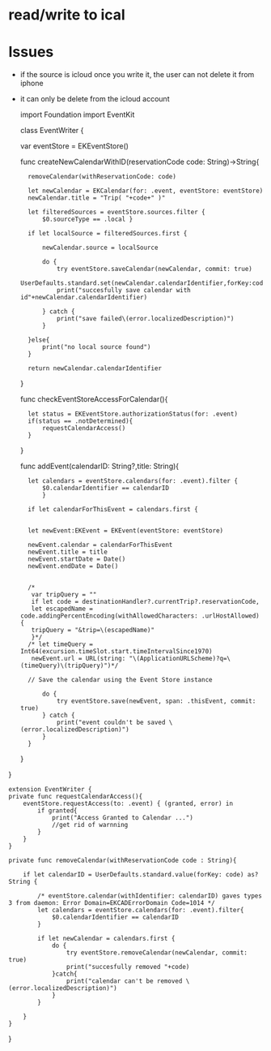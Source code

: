 # read/write to ical 
    
# Issues

* if the source is icloud once you write it, the user can not delete it from iphone
* it can only be delete from the icloud account


    import Foundation
    import EventKit

    class EventWriter {
    
    var eventStore = EKEventStore()

    func createNewCalendarWithID(reservationCode code: String)->String{
        
        removeCalendar(withReservationCode: code)
        
        let newCalendar = EKCalendar(for: .event, eventStore: eventStore)
        newCalendar.title = "Trip( "+code+" )"
        
        let filteredSources = eventStore.sources.filter {
            $0.sourceType == .local }
        
        if let localSource = filteredSources.first {
            
            newCalendar.source = localSource
            
            do {
                try eventStore.saveCalendar(newCalendar, commit: true)
                UserDefaults.standard.set(newCalendar.calendarIdentifier,forKey:code)
                print("succesfully save calendar with id"+newCalendar.calendarIdentifier)
                
            } catch {
                print("save failed\(error.localizedDescription)")
            }
            
        }else{
            print("no local source found")
        }
        
        return newCalendar.calendarIdentifier
    }
    
    func checkEventStoreAccessForCalendar(){
        
        let status = EKEventStore.authorizationStatus(for: .event)
        if(status == .notDetermined){
            requestCalendarAccess()
        }
    }
    
    func addEvent(calendarID: String?,title: String){
        

        let calendars = eventStore.calendars(for: .event).filter {
            $0.calendarIdentifier == calendarID
            }
        
        if let calendarForThisEvent = calendars.first {
        
        
        let newEvent:EKEvent = EKEvent(eventStore: eventStore)
        
        newEvent.calendar = calendarForThisEvent
        newEvent.title = title
        newEvent.startDate = Date()
        newEvent.endDate = Date()
            
        
        /*
         var tripQuery = ""
         if let code = destinationHandler?.currentTrip?.reservationCode,
         let escapedName = code.addingPercentEncoding(withAllowedCharacters: .urlHostAllowed) {
         tripQuery = "&trip=\(escapedName)"
         }*/
        /* let timeQuery = Int64(excursion.timeSlot.start.timeIntervalSince1970)
         newEvent.url = URL(string: "\(ApplicationURLScheme)?q=\(timeQuery)\(tripQuery)")*/
        
        // Save the calendar using the Event Store instance
        
            do {
                try eventStore.save(newEvent, span: .thisEvent, commit: true)
            } catch {
                print("event couldn't be saved \(error.localizedDescription)")
            }
        }
  
        
    }

}

    extension EventWriter {
    private func requestCalendarAccess(){
        eventStore.requestAccess(to: .event) { (granted, error) in
            if granted{
                print("Access Granted to Calendar ...")
                //get rid of warnning
            }
        }
    }
    
    private func removeCalendar(withReservationCode code : String){
        
        if let calendarID = UserDefaults.standard.value(forKey: code) as? String {
            
            /* eventStore.calendar(withIdentifier: calendarID) gaves types 3 from daemon: Error Domain=EKCADErrorDomain Code=1014 */
            let calendars = eventStore.calendars(for: .event).filter{
                $0.calendarIdentifier == calendarID
            }
            
            if let newCalendar = calendars.first {
                do {
                    try eventStore.removeCalendar(newCalendar, commit: true)
                    print("succesfully removed "+code)
                }catch{
                    print("calendar can't be removed \(error.localizedDescription)")
                }
            }
            
        }
    }
    
}
